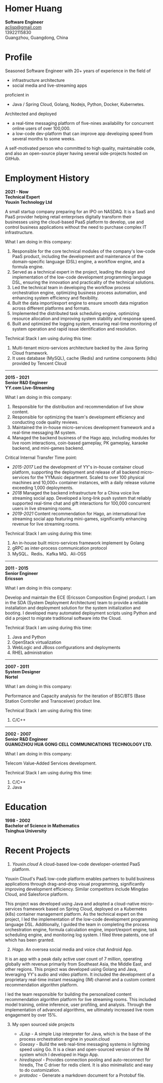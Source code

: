 # Homer Huang

__Software Engineer__<br>
aclisp@gmail.com<br>
13922115830<br>
Guangzhou, Guangdong, China

# Profile
Seasoned Software Engineer with 20+ years of experience in the field of

- infrastructure architecture
- social media and live-streaming apps

proficient in
- Java / Spring Cloud, Golang, Nodejs, Python, Docker, Kubernetes.

Architected and deployed
- a real-time messaging platform of five-nines availability for concurrent online users of over 100,000.
- a low-code dev-platform that can improve app developing speed from several months to some weeks.

A self-motivated person who committed to high quality, maintainable code, and also an open-source player having several side-projects hosted on GitHub.

# Employment History

__2021 - Now__<br>
__Technical Expert__<br>
__Youxin Technology Ltd__

A small startup company preparing for an IPO on NASDAQ. It is a SaaS and PaaS provider helping retail enterprises digitally transform their businesses using the cloud-based PaaS platform to develop, use and control business applications without the need to purchase complex IT infrastructure.

What I am doing in this company:

1. Responsible for the core technical modules of the company's low-code PaaS product, including the development and maintenance of the domain-specific language (DSL) engine, a workflow engine, and a formula engine.
2. Served as a technical expert in the project, leading the design and implementation of the low-code development programming language DSL, ensuring the innovation and practicality of the technical solutions.
3. Led the technical team in developing the workflow process orchestration engine, optimizing business process automation, and enhancing system efficiency and flexibility.
4. Built the data import/export engine to ensure smooth data migration across different platforms and formats.
5. Implemented the distributed task scheduling engine, optimizing resource allocation and improving system stability and response speed.
6. Built and optimized the logging system, ensuring real-time monitoring of system operation and rapid issue identification and resolution.

Technical Stack I am using during this time:

1. Multi-tenant micro-services architecture backed by the Java Spring Cloud framework.
2. It uses database (MySQL), cache (Redis) and runtime components (k8s) provided by Tencent Cloud

***

__2015 - 2021__<br>
__Senior R&D Engineer__<br>
__YY.com Live-Streaming__

What I am doing in this company:

1. Responsible for the distribution and recommendation of live show content.
2. Responsible for optimizing the team's development efficiency and conducting code quality reviews.
3. Maintained the in-house micro-services development framework and a real-time messaging IM system.
4. Managed the backend business of the Hago app, including modules for live room interactions, coin-based gameplay, PK gameplay, karaoke backend, and mini-games backend.

Critical Internal Transfer Time point:

- *2015-2017* Led the development of YY's in-house container cloud platform, supporting the deployment and release of all backend micro-services for the YYMusic department. Scaled to over 100 physical machines and 10,000+ container instances, with a daily release volume exceeding 1,000 deployments.
- *2018* Managed the backend infrastructure for a China voice live streaming social app. Developed a long-link push system that reliably supported real-time chat and gift interactions for 100,000 concurrent users in live streaming rooms.
- *2019-2021* Content recommendation for Hago, an international live streaming social app featuring mini-games, significantly enhancing revenue for live streaming rooms.

Technical Stack I am using during this time:

1. An in-house built micro-services framework implement by Golang
2. gRPC as inter-process communication protocol
3. MySQL、Redis、Kafka MQ、Ali-OSS

***

__2011 - 2015__<br>
__Senior Engineer__<br>
__Ericsson__

What I am doing in this company:

Develop and maintain the ECE (Ericsson Composition Engine) product. I am in the SDA (System Deployment Architecture) team to provide a reliable installation and deployment solution for the system initialization and booting. I developed many automated deployment scripts using Python and did a project to migrate traditional software into the Cloud.

Technical Stack I am using during this time:

1. Java and Python
2. OpenStack virtualization
3. WebLogic and JBoss configurations and deployments
4. RHEL administration

***

__2007 - 2011__<br>
__System Designer__<br>
__Nortel__

What I am doing in this company:

Performance and Capacity analysis for the iteration of BSC/BTS (Base Station Controller and Transceiver) product line.

Technical Stack I am using during this time:

1. C/C++

***

__2002 - 2007__<br>
__Senior R&D Engineer__<br>
__GUANGZHOU HUA GONG CELL COMMUNICATIONS TECHNOLOGY LTD.__

What I am doing in this company:

Telecom Value-Added Services development.

Technical Stack I am using during this time:

1. C/C++
2. Java

# Education

__1998 - 2002__<br>
__Bachelor of Science in Mathematics__<br>
__Tsinghua University__

# Recent Projects

1. *Youxin.cloud* A cloud-based low-code developer-oriented PaaS platform.

Youxin Cloud's PaaS low-code platform enables partners to build business applications through drag-and-drop visual programming, significantly improving development efficiency. Similar competitors include Mingdao Cloud, and Salesforce platform.

This project was developed using Java and adopted a cloud-native micro-services framework based on Spring Cloud, deployed on a Kubernetes (k8s) container management platform. As the technical expert on the project, I led the implementation of the low-code development programming language DSL. Additionally, I guided the team in completing the process orchestration engine, formula calculation engine, import/export engine, task scheduling engine, and monitoring log system. I filed three patents, one of which has been granted.

2. *Hago*. An oversea social media and voice chat Android App.

It is an app with a peak daily active user count of 7 million, operating globally with revenue primarily from Southeast Asia, the Middle East, and other regions. This project was developed using Golang and Java, leveraging YY's audio and video platform. It included the development of a proprietary real-time instant messaging (IM) channel and a custom content recommendation algorithm platform.

I led the team responsible for building the personalized content recommendation algorithm platform for live streaming rooms. This included model training, online inference, user profiling, and analysis. Through the implementation of advanced algorithms, we ultimately increased live room engagement by over 15%.

3. My open sourced side projects

    * *JLisp* - A simple Lisp interpreter for Java, which is the base of the process orchestration engine in youxin.cloud
    * *Goeasy* - Build the web real-time messaging systems in lightning speed using Go. It is a clean and open-sourced version of the IM system which I developed in Hago App.
    * *hiredispool* - Provides connection pooling and auto-reconnect for hiredis, The C driver for redis client. It is also minimalistic and easy to do customization.
    * *protodoc* - Generate a markdown document for a Protobuf file.


